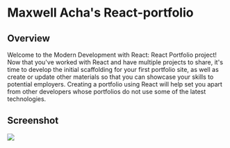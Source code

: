 # Maxwell Acha's React-portfolio


## Overview 
Welcome to the Modern Development with React: React Portfolio project! Now that you've worked with React and have multiple projects to share, it's time to develop the initial scaffolding for your first portfolio site, as well as create or update other materials so that you can showcase your skills to potential employers. Creating a portfolio using React will help set you apart from other developers whose portfolios do not use some of the latest technologies.

## Screenshot

![](maxwell-portfolio)
